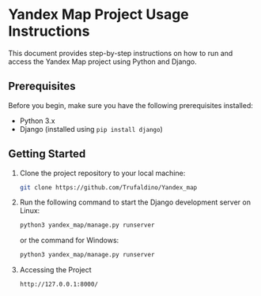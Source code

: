 # Yandex Map Project Usage Instructions

This document provides step-by-step instructions on how to run and access the Yandex Map project using Python and Django.

## Prerequisites

Before you begin, make sure you have the following prerequisites installed:

- Python 3.x
- Django (installed using `pip install django`)

## Getting Started

1. Clone the project repository to your local machine:

   ```bash
   git clone https://github.com/Trufaldino/Yandex_map
   ```

2. Run the following command to start the Django development server on Linux:

   ```bash
   python3 yandex_map/manage.py runserver
   ```

   or the command for Windows:

   ```bash
   python3 yandex_map/manage.py runserver
   ```

3. Accessing the Project

   ```bash
   http://127.0.0.1:8000/
   ```



